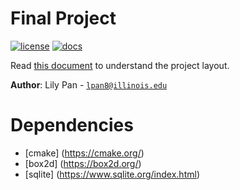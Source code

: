 # Final Project

[![license](https://img.shields.io/badge/license-MIT-green)](LICENSE)
[![docs](https://img.shields.io/badge/docs-yes-brightgreen)](docs/README.md)

Read [this document](https://cliutils.gitlab.io/modern-cmake/chapters/basics/structure.html) to understand the project
layout.

**Author**: Lily Pan - [`lpan8@illinois.edu`](mailto:lpan8@illinois.edu)

# Dependencies
  - [cmake] (https://cmake.org/)
  - [box2d] (https://box2d.org/)
  - [sqlite] (https://www.sqlite.org/index.html)
  
  

  
